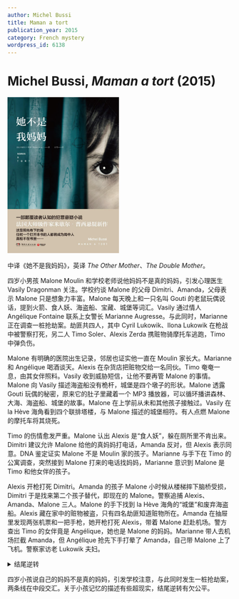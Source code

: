 ```yaml
---
author: Michel Bussi
title: Maman a tort
publication_year: 2015
category: French mystery
wordpress_id: 6138
---
```


# Michel Bussi, <i>Maman a tort</i> (2015)

<img src=images/2015_cover.jpg width=250/>

中译《她不是我妈妈》，英译 <i>The Other Mother</i>、<i>The Double Mother</i>。

四岁小男孩 Malone Moulin 和学校老师说他妈妈不是真的妈妈，引发心理医生 Vasily Dragonman 关注。学校约谈 Malone 的父母 Dimitri、Amanda，父母表示 Malone 只是想象力丰富。Malone 每天晚上和一只名叫 Gouti 的老鼠玩偶说话，提到火箭、食人妖、海盗船、宝藏、城堡等词汇。Vasily 通过情人 Angélique Fontaine 联系上女警长 Marianne Augresse。与此同时，Marianne 正在调查一桩抢劫案。劫匪共四人，其中 Cyril Lukowik、Ilona Lukowik 在枪战中被警察打死，另二人 Timo Soler、Alexis Zerda 携赃物骑摩托车逃跑，Timo 中弹负伤。

Malone 有明确的医院出生记录，邻居也证实他一直在 Moulin 家长大。Marianne 和 Angélique 喝酒谈天。Alexis 在杂货店把赃物交给一名同伙。Timo 奄奄一息，由其女伴照料。Vasily 收到威胁短信，让他不要再管 Malone 的事情。Malone 向 Vasily 描述海盗船没有桅杆，城堡是四个墩子的形状。Malone 透露 Gouti 玩偶的秘密，原来它的肚子里藏着一个 MP3 播放器，可以循环播讲森林、大海、海盗船、城堡的故事。Malone 在上学前从未和其他孩子接触过。Vasily 在 la Hève 海角看到四个联排塔楼，与 Malone 描述的城堡相符。有人点燃 Malone 的摩托车将其烧死。

Timo 的伤情愈发严重。Malone 认出 Alexis 是“食人妖”，躲在厕所里不肯出来。Dimitri 建议允许 Malone 给他的真妈妈打电话，Amanda 反对，但 Alexis 表示同意。DNA 鉴定证实 Malone 不是 Moulin 家的孩子。Marianne 与手下在 Timo 的公寓调查，突然接到 Malone 打来的电话找妈妈，Marianne 意识到 Malone 是 Timo 和他女伴的孩子。

Alexis 开枪打死 Dimitri。Amanda 的孩子 Malone 小时候从楼梯摔下脑桥受损，Dimitri 于是找来第二个孩子替代，即现在的 Malone。警察追捕 Alexis、Amanda、Malone 三人。Malone 的手下找到 la Hève 海角的“城堡”和废弃海盗船。Alexis 藏在家中的赃物被盗，只有四名劫匪知道赃物所在。Amanda 在抽屉里发现两张机票和一把手枪，她开枪打死 Alexis，带着 Malone 赶赴机场。警方查出 Timo 的女伴竟是 Angélique，她也是 Malone 的妈妈。Marianne 带人去机场拦截 Amanda，但 Angélique 抢先下手打晕了 Amanda，自己带 Malone 上了飞机。警察家访老 Lukowik 夫妇。

<details><summary>结尾逆转</summary>
Amanda 的孩子 Malone 目睹劫匪策划案件，Alexis 为了防止被小孩指认，伪造病历谎称孩子时日无多，把他带到老 Lukowik 家，和 Lukowik 家的孙子交换。小说开头出现的 Malone 是 Lukowik 家的孙子，喜欢玩 Gouti 玩偶，目睹父母在枪战中被击毙。Angélique 为了不让他忘记过去，在玩偶肚子里放了 MP3 播放器。Angélique 盗取赃物，并在结尾转钱给 Amanda 的小孩治病。
</details>

四岁小孩说自己的妈妈不是真的妈妈，引发学校注意，与此同时发生一桩抢劫案，两条线在中段交汇。关于小孩记忆的描述有些超现实，结尾逆转有欠公平。